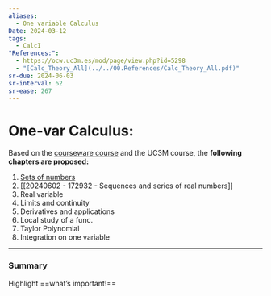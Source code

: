 ```yaml
---
aliases:
  - One variable Calculus
Date: 2024-03-12
tags:
  - CalcI
"References:":
  - https://ocw.uc3m.es/mod/page/view.php?id=5298
  - "[Calc_Theory_All](../../00.References/Calc_Theory_All.pdf)"
sr-due: 2024-06-03
sr-interval: 62
sr-ease: 267
---
```

# One-var Calculus: 
Based on the [courseware course](https://ocw.uc3m.es/mod/page/view.php?id=5299) and the UC3M course, the **following chapters are proposed:** 

1. [Sets of numbers](../../02%20-%20Atomic/Sets%20of%20numbers.md)
2. [[20240602 - 172932 - Sequences and series of real numbers]]
3. Real variable
4. Limits and continuity
5. Derivatives and applications
6. Local study of a func.
7. Taylor Polynomial 
8. Integration on one variable


---
### Summary
Highlight ==what’s important!==
